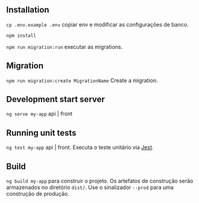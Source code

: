 ## Installation

`cp .env.example .env` copiar env e modificar as configurações de banco.

`npm install`

`npm run migration:run` executar as migrations.

## Migration

`npm run migration:create MigrationName` Create a migration.

## Development start server

`ng serve my-app` api | front

## Running unit tests

`ng test my-app` api | front. Executa o teste unitário via [Jest](https://jestjs.io).

## Build

`ng build my-app` para construir o projeto. Os artefatos de construção serão armazenados no diretório `dist/`. Use o sinalizador `--prod` para uma construção de produção.
